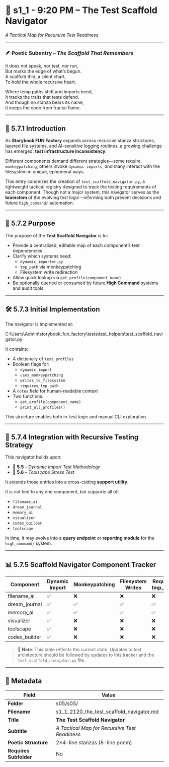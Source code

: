 <!-- Save to: shagi_archives/gdj_25/s05/s05/s1_1_2120_the_test_scaffold_navigator.md -->

# 📜 s1_1 - 9:20 PM – The Test Scaffold Navigator  
*A Tactical Map for Recursive Test Readiness*

---

### 🪶 Poetic Subentry – *The Scaffold That Remembers*

It does not speak, nor test, nor run,  
But marks the edge of what’s begun.  
A scaffold thin, a silent chart,  
To hold the whole recursive heart.  

Where temp paths shift and imports bend,  
It tracks the traits that tests defend.  
And though no stanza bears its name,  
It keeps the code from fractal flame.  

---

## 📘 5.7.1 Introduction

As **Storybook FUN Factory** expands across recursive stanza structures, layered file systems, and AI-sensitive logging routines, a growing challenge has emerged: **test infrastructure inconsistency**.

Different components demand different strategies—some require `monkeypatching`, others invoke `dynamic imports`, and many interact with the filesystem in unique, ephemeral ways.

This entry canonizes the creation of `test_scaffold_navigator.py`, a lightweight tactical registry designed to track the testing requirements of each component. Though not a major system, this navigator serves as the **brainstem** of the evolving test logic—informing both present decisions and future `high_command/` automation.

---

## 🧠 5.7.2 Purpose

The purpose of the **Test Scaffold Navigator** is to:

- Provide a centralized, editable map of each component’s test dependencies  
- Clarify which systems need:
  - `dynamic_importer.py`  
  - `tmp_path` via monkeypatching  
  - Filesystem write redirection  
- Allow quick lookup via `get_profile(component_name)`  
- Be optionally queried or consumed by future **High Command** systems and audit tools  

---

## 🛠️ 5.7.3 Initial Implementation

The navigator is implemented at:

C:\Users\Admin\storybook_fun_factory\tests\test_helpers\test_scaffold_navigator.py

It contains:

- A dictionary of `test_profiles`
- Boolean flags for:
  - `dynamic_import`
  - `uses_monkeypatching`
  - `writes_to_filesystem`
  - `requires_tmp_path`
- A `notes` field for human-readable context
- Two functions:
  - `get_profile(component_name)`
  - `print_all_profiles()`

This structure enables both in-test logic and manual CLI exploration.

---

## 🔁 5.7.4 Integration with Recursive Testing Strategy

This navigator builds upon:

- 📜 **5.5** – *Dynamic Import Test Methodology*  
- 📜 **5.6** – *Toolscape Stress Test*

It extends those entries into a cross-cutting **support utility**.

It is not tied to any one component, but supports all of:

- `filename_ai`
- `dream_journal`
- `memory_ai`
- `visualizer`
- `codex_builder`
- `toolscape`

In time, it may evolve into a **query endpoint** or **reporting module** for the `high_command/` system.

---

## 📊 5.7.5 Scaffold Navigator Component Tracker

| Component      | Dynamic Import | Monkeypatching | Filesystem Writes | Requires tmp_path |
|----------------|----------------|----------------|-------------------|-------------------|
| filename_ai     | ✅              | ❌              | ❌                 | ❌                 |
| dream_journal   | ✅              | ✅              | ✅                 | ✅                 |
| memory_ai       | ✅              | ✅              | ✅                 | ✅                 |
| visualizer      | ✅              | ❌              | ❌                 | ❌                 |
| toolscape       | ✅              | ❌              | ❌                 | ❌                 |
| codex_builder   | ✅              | ❌              | ❌                 | ❌                 |

> **🧠 Note**: This table reflects the current state. Updates to test architecture should be followed by updates to this tracker and the `test_scaffold_navigator.py` file.

---

## 🧩 Metadata  

| Field | Value |
|-------|-------|
| **Folder** | s05/s05/ |
| **Filename** | s1_1_2120_the_test_scaffold_navigator.md |
| **Title** | **The Test Scaffold Navigator** |
| **Subtitle** | *A Tactical Map for Recursive Test Readiness* |
| **Poetic Structure** | 2×4-line stanzas (8-line poem) |
| **Requires Subfolder** | No |
